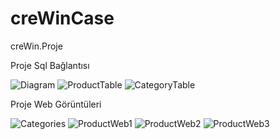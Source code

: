 # creWinCase
creWin.Proje

Proje Sql Bağlantısı

![Diagram](https://user-images.githubusercontent.com/103992312/197721708-49419cd3-8d50-4416-aa31-e5ad12b65a4e.png)
![ProductTable](https://user-images.githubusercontent.com/103992312/197721747-be86e3d3-59a1-4ac3-8c70-8adf4d0edd17.png)
![CategoryTable](https://user-images.githubusercontent.com/103992312/197721771-7de85267-34c5-428c-9982-3a739d00ccc3.png)


Proje Web Görüntüleri

![Categories](https://user-images.githubusercontent.com/103992312/197721865-9bff80ea-8864-4c0e-b666-637477d1b025.png)
![ProductWeb1](https://user-images.githubusercontent.com/103992312/197721894-6de509a9-20c9-4943-a931-1292bfaa47b2.png)
![ProductWeb2](https://user-images.githubusercontent.com/103992312/197721907-f1841521-18dc-46a9-9144-40ddc4feb568.png)
![ProductWeb3](https://user-images.githubusercontent.com/103992312/197721916-65f611b4-9900-4845-8373-2fcea6a64f36.png)

